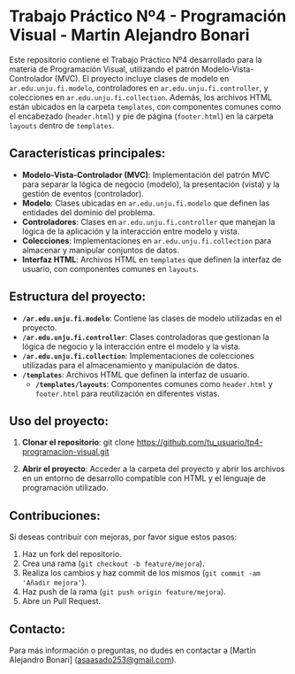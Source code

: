 # Trabajo Práctico Nº4 - Programación Visual - Martin Alejandro Bonari

Este repositorio contiene el Trabajo Práctico Nº4 desarrollado para la materia de Programación Visual, utilizando el patrón Modelo-Vista-Controlador (MVC). El proyecto incluye clases de modelo en `ar.edu.unju.fi.modelo`, controladores en `ar.edu.unju.fi.controller`, y colecciones en `ar.edu.unju.fi.collection`. Además, los archivos HTML están ubicados en la carpeta `templates`, con componentes comunes como el encabezado (`header.html`) y pie de página (`footer.html`) en la carpeta `layouts` dentro de `templates`.

## Características principales:

- **Modelo-Vista-Controlador (MVC)**: Implementación del patrón MVC para separar la lógica de negocio (modelo), la presentación (vista) y la gestión de eventos (controlador).
- **Modelo**: Clases ubicadas en `ar.edu.unju.fi.modelo` que definen las entidades del dominio del problema.
- **Controladores**: Clases en `ar.edu.unju.fi.controller` que manejan la lógica de la aplicación y la interacción entre modelo y vista.
- **Colecciones**: Implementaciones en `ar.edu.unju.fi.collection` para almacenar y manipular conjuntos de datos.
- **Interfaz HTML**: Archivos HTML en `templates` que definen la interfaz de usuario, con componentes comunes en `layouts`.

## Estructura del proyecto:

- **`/ar.edu.unju.fi.modelo`**: Contiene las clases de modelo utilizadas en el proyecto.
- **`/ar.edu.unju.fi.controller`**: Clases controladoras que gestionan la lógica de negocio y la interacción entre el modelo y la vista.
- **`/ar.edu.unju.fi.collection`**: Implementaciones de colecciones utilizadas para el almacenamiento y manipulación de datos.
- **`/templates`**: Archivos HTML que definen la interfaz de usuario.
  - **`/templates/layouts`**: Componentes comunes como `header.html` y `footer.html` para reutilización en diferentes vistas.

## Uso del proyecto:

1. **Clonar el repositorio**: git clone https://github.com/tu_usuario/tp4-programacion-visual.git

2. **Abrir el proyecto**: Acceder a la carpeta del proyecto y abrir los archivos en un entorno de desarrollo compatible con HTML y el lenguaje de programación utilizado.

## Contribuciones:

Si deseas contribuir con mejoras, por favor sigue estos pasos:

1. Haz un fork del repositorio.
2. Crea una rama (`git checkout -b feature/mejora`).
3. Realiza los cambios y haz commit de los mismos (`git commit -am 'Añadir mejora'`).
4. Haz push de la rama (`git push origin feature/mejora`).
5. Abre un Pull Request.

## Contacto:

Para más información o preguntas, no dudes en contactar a [Martin Alejandro Bonari]  (asaasado253@gmail.com).
